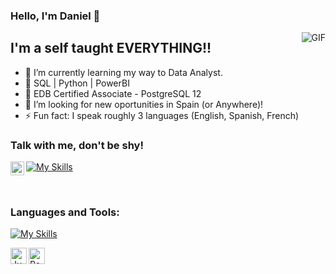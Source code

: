 ### Hello, I'm Daniel  👋

 <img align="right" alt="GIF" src="https://i.giphy.com/media/13HgwGsXF0aiGY/giphy.webp" />


## I'm a self taught EVERYTHING!!
- 🔭 I’m currently learning my way to Data Analyst.
- 🌱 SQL | Python | PowerBI
- 💬 EDB Certified Associate - PostgreSQL 12
- 👯 I’m looking for new oportunities in Spain (or Anywhere)!
- ⚡ Fun fact: I speak roughly 3 languages (English, Spanish, French)


### Talk with me, don't be shy!
[<img align="left" alt="Daniel Martin | LinkedIn" width="22px" src="https://cdn.jsdelivr.net/npm/simple-icons@v3/icons/linkedin.svg" />][linkedin]
[![My Skills](https://skillicons.dev/icons?i=linkedin)](https://skillicons.dev)

<br />

### Languages and Tools:

[![My Skills](https://skillicons.dev/icons?i=js,html,css,ansible,bash,atom,bootstrap,cs,discord,docker,git,github,kubernetes,linux,mysql,postgres,py,selenium,unity,vim,vscode,wordpress)](https://skillicons.dev)

<img align="left" alt="Jupyter" width="26px" src="https://cdn.jsdelivr.net/npm/simple-icons@3.13.0/icons/jupyter.svg" />

<img align="left" alt="PowerBi" width="26px" src="https://cdn.jsdelivr.net/npm/simple-icons@3.13.0/icons/powerbi.svg" />

<br />
<br />

[linkedin]: https://www.linkedin.com/in/daniel-martin-machadinho/
